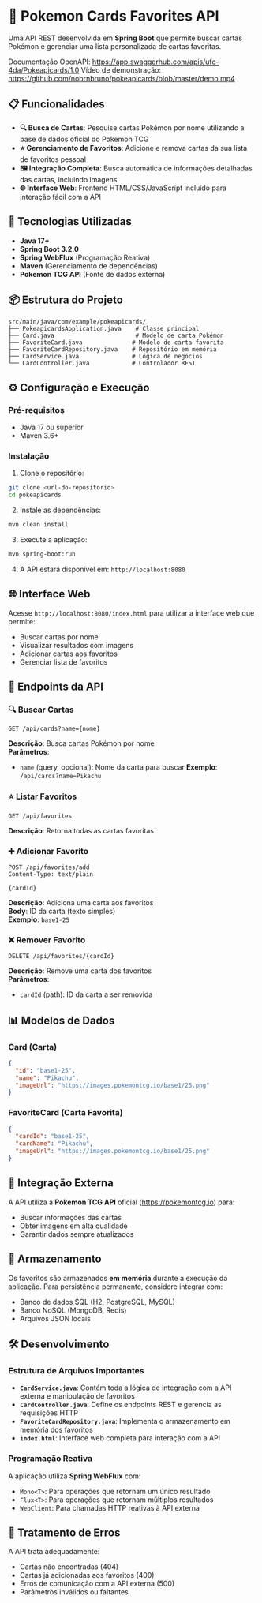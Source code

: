 # 🎴 Pokemon Cards Favorites API

Uma API REST desenvolvida em **Spring Boot** que permite buscar cartas Pokémon e gerenciar uma lista personalizada de cartas favoritas.

Documentação OpenAPI: https://app.swaggerhub.com/apis/ufc-4da/Pokeapicards/1.0
Vídeo de demonstração: https://github.com/nobrnbruno/pokeapicards/blob/master/demo.mp4

## 📋 Funcionalidades

- **🔍 Busca de Cartas**: Pesquise cartas Pokémon por nome utilizando a base de dados oficial do Pokemon TCG
- **⭐ Gerenciamento de Favoritos**: Adicione e remova cartas da sua lista de favoritos pessoal
- **🖼️ Integração Completa**: Busca automática de informações detalhadas das cartas, incluindo imagens
- **🌐 Interface Web**: Frontend HTML/CSS/JavaScript incluído para interação fácil com a API

## 🚀 Tecnologias Utilizadas

- **Java 17+**
- **Spring Boot 3.2.0**
- **Spring WebFlux** (Programação Reativa)
- **Maven** (Gerenciamento de dependências)
- **Pokemon TCG API** (Fonte de dados externa)

## 📦 Estrutura do Projeto

```
src/main/java/com/example/pokeapicards/
├── PokeapicardsApplication.java    # Classe principal
├── Card.java                       # Modelo de carta Pokémon
├── FavoriteCard.java              # Modelo de carta favorita
├── FavoriteCardRepository.java    # Repositório em memória
├── CardService.java               # Lógica de negócios
└── CardController.java            # Controlador REST
```

## ⚙️ Configuração e Execução

### Pré-requisitos
- Java 17 ou superior
- Maven 3.6+

### Instalação
1. Clone o repositório:
```bash
git clone <url-do-repositorio>
cd pokeapicards
```

2. Instale as dependências:
```bash
mvn clean install
```

3. Execute a aplicação:
```bash
mvn spring-boot:run
```

4. A API estará disponível em: `http://localhost:8080`

## 🌐 Interface Web

Acesse `http://localhost:8080/index.html` para utilizar a interface web que permite:
- Buscar cartas por nome
- Visualizar resultados com imagens
- Adicionar cartas aos favoritos
- Gerenciar lista de favoritos

## 📖 Endpoints da API

### 🔍 Buscar Cartas
```http
GET /api/cards?name={nome}
```
**Descrição**: Busca cartas Pokémon por nome  
**Parâmetros**:
- `name` (query, opcional): Nome da carta para buscar
  **Exemplo**: `/api/cards?name=Pikachu`

### ⭐ Listar Favoritos
```http
GET /api/favorites
```
**Descrição**: Retorna todas as cartas favoritas

### ➕ Adicionar Favorito
```http
POST /api/favorites/add
Content-Type: text/plain

{cardId}
```
**Descrição**: Adiciona uma carta aos favoritos  
**Body**: ID da carta (texto simples)  
**Exemplo**: `base1-25`

### ❌ Remover Favorito
```http
DELETE /api/favorites/{cardId}
```
**Descrição**: Remove uma carta dos favoritos  
**Parâmetros**:
- `cardId` (path): ID da carta a ser removida

## 📊 Modelos de Dados

### Card (Carta)
```json
{
  "id": "base1-25",
  "name": "Pikachu",
  "imageUrl": "https://images.pokemontcg.io/base1/25.png"
}
```

### FavoriteCard (Carta Favorita)
```json
{
  "cardId": "base1-25",
  "cardName": "Pikachu",
  "imageUrl": "https://images.pokemontcg.io/base1/25.png"
}
```

## 🔗 Integração Externa

A API utiliza a **Pokemon TCG API** oficial (https://pokemontcg.io) para:
- Buscar informações das cartas
- Obter imagens em alta qualidade
- Garantir dados sempre atualizados

## 💾 Armazenamento

Os favoritos são armazenados **em memória** durante a execução da aplicação. Para persistência permanente, considere integrar com:
- Banco de dados SQL (H2, PostgreSQL, MySQL)
- Banco NoSQL (MongoDB, Redis)
- Arquivos JSON locais

## 🛠️ Desenvolvimento

### Estrutura de Arquivos Importantes

- **`CardService.java`**: Contém toda a lógica de integração com a API externa e manipulação de favoritos
- **`CardController.java`**: Define os endpoints REST e gerencia as requisições HTTP
- **`FavoriteCardRepository.java`**: Implementa o armazenamento em memória dos favoritos
- **`index.html`**: Interface web completa para interação com a API

### Programação Reativa

A aplicação utiliza **Spring WebFlux** com:
- `Mono<T>`: Para operações que retornam um único resultado
- `Flux<T>`: Para operações que retornam múltiplos resultados
- `WebClient`: Para chamadas HTTP reativas à API externa

## 🐛 Tratamento de Erros

A API trata adequadamente:
- Cartas não encontradas (404)
- Cartas já adicionadas aos favoritos (400)
- Erros de comunicação com a API externa (500)
- Parâmetros inválidos ou faltantes
